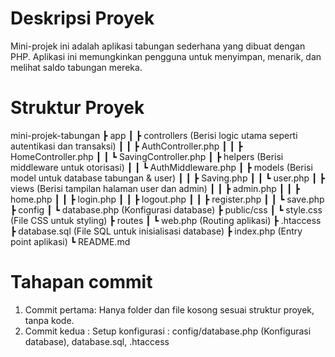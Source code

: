 
# Deskripsi Proyek  
Mini-projek ini adalah aplikasi tabungan sederhana yang dibuat dengan PHP. Aplikasi ini memungkinkan pengguna untuk menyimpan, menarik, dan melihat saldo tabungan mereka.

# Struktur Proyek  
mini-projek-tabungan
┣ app
┃ ┣ controllers (Berisi logic utama seperti autentikasi dan transaksi)
┃ ┃ ┣ AuthController.php
┃ ┃ ┣ HomeController.php
┃ ┃ ┗ SavingController.php
┃ ┣ helpers (Berisi middleware untuk otorisasi)
┃ ┃ ┗ AuthMiddleware.php
┃ ┣ models (Berisi model untuk database tabungan & user)
┃ ┃ ┣ Saving.php
┃ ┃ ┗ user.php
┃ ┣ views (Berisi tampilan halaman user dan admin)
┃ ┃ ┣ admin.php
┃ ┃ ┣ home.php
┃ ┃ ┣ login.php
┃ ┃ ┣ logout.php
┃ ┃ ┣ register.php
┃ ┃ ┗ save.php
┣ config
┃ ┗ database.php (Konfigurasi database)
┣ public/css
┃ ┗ style.css (File CSS untuk styling)
┣ routes
┃ ┗ web.php (Routing aplikasi)
┣ .htaccess
┣ database.sql (File SQL untuk inisialisasi database)
┣ index.php (Entry point aplikasi)
┗ README.md


# Tahapan commit 

1. Commit pertama: Hanya folder dan file kosong sesuai struktur proyek, tanpa kode.
2. Commit kedua : Setup konfigurasi : config/database.php (Konfigurasi database), database.sql, .htaccess 

